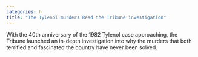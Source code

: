 ```yaml
---
categories: h
title: "The Tylenol murders Read the Tribune investigation"
---
```

With the 40th anniversary of the 1982 Tylenol case approaching, the Tribune launched an in-depth investigation into why the murders that both terrified and fascinated the country have never been solved.